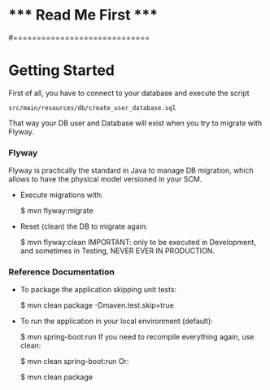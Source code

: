 # *** Read Me First ***
#=============================

# Getting Started

First of all, you have to connect to your database and execute the script

	src/main/resources/db/create_user_database.sql

That way your DB user and Database will exist when you try to migrate with Flyway.

### Flyway
Flyway is practically the standard in Java to manage DB migration, which allows to have the physical model versioned in your SCM.

* Execute migrations with:

	$ mvn flyway:migrate

* Reset (clean) the DB to migrate again:

	$ mvn flyway:clean
IMPORTANT: only to be executed in Development, and sometimes in Testing, NEVER EVER IN PRODUCTION.


### Reference Documentation

* To package the application skipping unit tests:

	$ mvn clean package -Dmaven.test.skip=true

* To run the application in your local environment (default):

	$ mvn spring-boot:run
If you need to recompile everything again, use clean:

	$ mvn clean spring-boot:run
Or:
	
	$ mvn clean package




